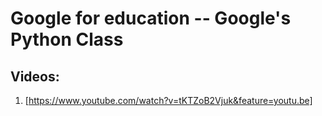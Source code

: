 # Google for education -- Google's Python Class

## Videos:
1. [https://www.youtube.com/watch?v=tKTZoB2Vjuk&feature=youtu.be]
